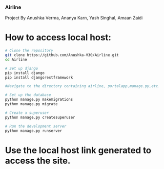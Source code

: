 ### Airline

Project By Anushka Verma, Ananya Karn, Yash Singhal, Amaan Zaidi

# How to access local host:
```bash
# Clone the repository
git clone https://github.com/Anushka-V30/Airline.git
cd Airline

# Set up django
pip install django
pip install djangorestframework

#Navigate to the directory containing airline, portalapp,manage.py,etc.

# Set up the database
python manage.py makemigrations
python manage.py migrate

# Create a superuser
python manage.py createsuperuser

# Run the development server
python manage.py runserver
```

# Use the local host link generated to access the site.
